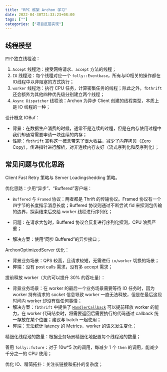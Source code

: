 ```yaml
---
title: "RPC 框架 Archon 学习"
date: 2022-04-30T21:33:23+08:00
tags: [""]
categories: ["项目底层实现"]
---
```



## 线程模型

四个独立线程池：

1. `Accept` 线程池：接受网络请求、`accept` 方法的线程；
2. `IO` 线程池：每个线程对应一个 `folly::Eventbase`，所有与IO相关的操作都在IO线程中以非阻塞的方式执行；
3. `worker` 线程池：执行 CPU 任务，计算密集任务的线程；除此之外，`fbthrift` 还会额外为其他四种优先级分别建立两个线程；
4. `Async Dispatcher` 线程池：Archon 为异步 Client 创建的线程类型，本质上是 IO 线程的一种；

设计概念 IOBuf：

- 背景：在数据生产消费的时候，通常不是连续的过程，但是在内存使用过程中我们却通常需要申请一块连续的内存；
- 性能：`fbthrift` 宣称这一概念带来了很大收益，减少了内存拷贝（Zero Copy），传递指针进行解析，对非连续内存友好（流式序列化和反序列化）；

## 常见问题与优化思路

Client Fast Retry 策略与 Server Loadingshedding 策略。

优化思路：少用“异步”、“Buffered”客户端：

- `Buffered` 与 `Framed` 协议：两者都是 Thrift 的传输协议。Framed 协议有一个四字节的长度指示消息长度；Buffered 协议则通过不断尝试 fid 来探测包传输的边界，探索结束后交给 worker 线程进行序列化；

- 问题：在请求大包时，Buffered 协议会反复进行序列化探测，CPU 浪费严重；
- 解决方案：使用“同步 Buffered”的异步接口；

ArchonOptimizedServer 优化：

- 背景业务场景：QPS 较高，且请求较短，无需进行 `io/worker` 切换的场景；
- 弊端：没有 post calls 需求，没有多 accept 需求；

提前释放 worker（大约可以提升 30% 的吞吐量）：

- 背景业务场景：在 worker 的最后一个业务场景需要等待 IO 任务时，因为 worker 持有请求的 socket 信息导致 worker 一直无法释放，但是在最后这段时间内 worker 却没有做任何事情；
- 解决方案：`fbthrift` 中提供了 [`HandlerCallback`](https://github.com/facebook/fbthrift/blob/main/thrift/lib/cpp2/async/AsyncProcessor.h) 可以提前释放 worker 的能力，在 worker 代码结束时，将需要返回后需要执行的代码通过 callback 统一存放在某个位置；建议与 batch 一起使用；
- 弊端：无法统计 latency 的 Metrics，worker 的语义发生变化；

精细化线程池的数量：根据业务场景精细化地配置每个线程池的数量；

善用 `folly::future`：对于 10w*5 次的调用，每减少 1 个 `then` 的调用，能减少千分之一的 CPU 使用；

优化 IO、精简拓扑：关注长链接和拓扑的复杂度；
